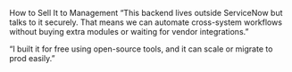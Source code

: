 <!-- @format -->

How to Sell It to Management
“This backend lives outside ServiceNow but talks to it securely. That means we can automate cross-system workflows without buying extra modules or waiting for vendor integrations.”

“I built it for free using open-source tools, and it can scale or migrate to prod easily.”
